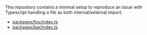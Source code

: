 This repository contains a minimal setup to reproduce an issue with
Typescript handling a file as both internal/external import.

- [packages/foo/index.ts](packages/foo/index.ts)
- [packages/bar/index.ts](packages/bar/index.ts)
